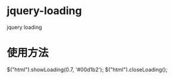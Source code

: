 # jquery-loading
jquery loading

# 使用方法 
$("html").showLoading(0.7, '#00d1b2');
$("html").closeLoading();

